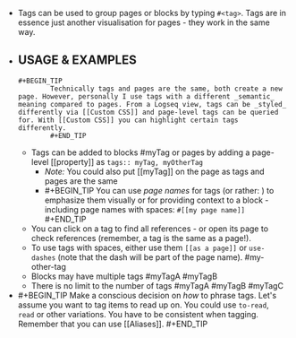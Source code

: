 - Tags can be used to group pages or blocks by typing `#<tag>`. Tags are in essence just another visualisation for pages - they work in the same way.
- **USAGE & EXAMPLES**
	-
	  #+BEGIN_TIP
	          Technically tags and pages are the same, both create a new page. However, personally I use tags with a different _semantic_ meaning compared to pages. From a Logseq view, tags can be _styled_ differently via [[Custom CSS]] and page-level tags can be queried for. With [[Custom CSS]] you can highlight certain tags differently.
	          #+END_TIP
	- Tags can be added to blocks #myTag or pages by adding a page-level [[property]] as `tags:: myTag, myOtherTag`
		- _Note:_ You could also put [[myTag]] on the page as tags and pages are the same
		-
		  #+BEGIN_TIP
		  You can use _page names_ for tags (or rather: ) to emphasize them visually or for providing context to a block - including page names with spaces: `#[[my page name]]`
		  #+END_TIP
	- You can click on a tag to find all references - or open its page to check references (remember, a tag is the same as a page!).
	- To use tags with spaces, either use them `[[as a page]]` or `use-dashes` (note that the dash will be part of the page name). #my-other-tag
	- Blocks may have multiple tags #myTagA #myTagB
	- There is no limit to the number of tags  #myTagA #myTagB #myTagC
-
  #+BEGIN_TIP
  Make a conscious decision on _how_ to phrase tags. Let's assume you want to tag items to read up on. You could use `to-read`, `read` or other variations. You have to be consistent when tagging. Remember that you can use [[Aliases]].
  #+END_TIP